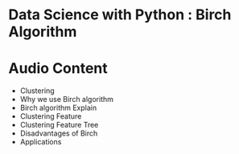 # Data Science with Python : Birch Algorithm

# Audio Content
- Clustering
- Why we use Birch algorithm
-  Birch algorithm Explain
-  Clustering Feature
-  Clustering Feature Tree
-  Disadvantages of Birch
-  Applications
